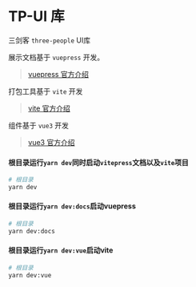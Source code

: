 # TP-UI 库

三剑客 `three-people` UI库

展示文档基于 `vuepress` 开发。 
> [vuepress 官方介绍](https://v2.vuepress.vuejs.org/zh/guide/bundler.html#vite)   

打包工具基于 `vite` 开发
> [vite 官方介绍](https://cn.vitejs.dev/)   

组件基于 `vue3` 开发
> [vue3 官方介绍](https://v3.cn.vuejs.org/guide/introduction.html)


#### 根目录运行`yarn dev`同时启动`vitepress`文档以及`vite`项目

```sh
# 根目录
yarn dev
```


#### 根目录运行`yarn dev:docs`启动vuepress
```sh
# 根目录
yarn dev:docs
```

#### 根目录运行`yarn dev:vue`启动vite
```sh
# 根目录
yarn dev:vue
```